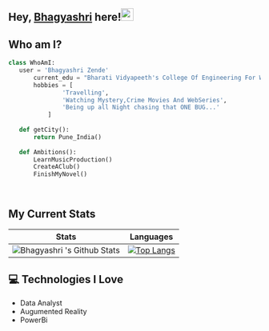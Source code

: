 ## Hey, [Bhagyashri](https://www.linkedin.com/in/bhagyashrizende/)  here!<img src="https://media.giphy.com/media/hvRJCLFzcasrR4ia7z/giphy.gif" width="25px">
 ## Who am I?
 ```python
 class WhoAmI:
 	user = 'Bhagyashri Zende'
		current_edu = "Bharati Vidyapeeth's College Of Engineering For Women,Pune"
		hobbies = [
				'Travelling',
				'Watching Mystery,Crime Movies And WebSeries',
				'Being up all Night chasing that ONE BUG...'
			]
	
	def getCity():
		return Pune_India()
	
	def Ambitions():
		LearnMusicProduction()
		CreateAClub()
		FinishMyNovel()
		
	
 ```
## My Current Stats

Stats | Languages
------| ----------
![Bhagyashri 's Github Stats](https://github-readme-stats.vercel.app/api?username=Bhagya3009&show_icons=true&theme=midnight-purple) |  [![Top Langs](https://github-readme-stats.vercel.app/api/top-langs/?username=Bhagya3009&layout=compact&theme=midnight-purple&langs_count=5)](https://github.com/Bhagya3009/github-readme-stats)

 ## :computer: Technologies I Love

* Data Analyst
* Augumented Reality
* PowerBi

